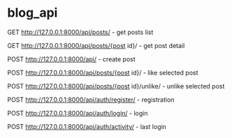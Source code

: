 # blog_api

GET  http://127.0.0.1:8000/api/posts/ - get posts list

GET  http://127.0.0.1:8000/api/posts/{post id}/ - get post detail

POST http://127.0.0.1:8000/api/ - create post 

POST http://127.0.0.1:8000/api/posts/{post id}/ - like selected post 

POST http://127.0.0.1:8000/api/posts/{post id}/unlike/ - unlike selected post 

POST http://127.0.0.1:8000/api/auth/register/ - registration

POST http://127.0.0.1:8000/api/auth/login/ - login 

POST http://127.0.0.1:8000/api/auth/activity/ - last login
